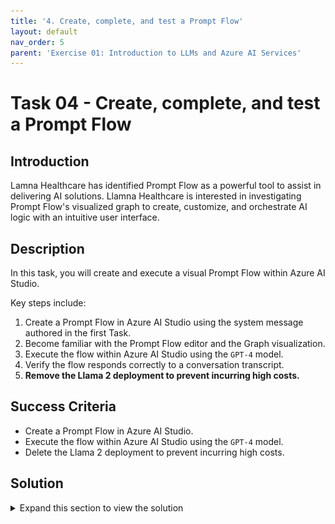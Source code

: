 ```yaml
---
title: '4. Create, complete, and test a Prompt Flow'
layout: default
nav_order: 5
parent: 'Exercise 01: Introduction to LLMs and Azure AI Services'
---
```


# Task 04 - Create, complete, and test a Prompt Flow

## Introduction

Lamna Healthcare has identified Prompt Flow as a powerful tool to assist in delivering AI solutions. Llamna Healthcare is interested in investigating Prompt Flow's visualized graph to create, customize, and orchestrate AI logic with an intuitive user interface.

## Description

In this task, you will create and execute a visual Prompt Flow within Azure AI Studio.

Key steps include:

1. Create a Prompt Flow in Azure AI Studio using the system message authored in the first Task.
2. Become familiar with the Prompt Flow editor and the Graph visualization.
3. Execute the flow within Azure AI Studio using the `GPT-4` model.
4. Verify the flow responds correctly to a conversation transcript.
5. **Remove the Llama 2 deployment to prevent incurring high costs.**

## Success Criteria

* Create a Prompt Flow in Azure AI Studio.
* Execute the flow within Azure AI Studio using the `GPT-4` model.
* Delete the Llama 2 deployment to prevent incurring high costs.

## Solution

<details markdown="block">
<summary>Expand this section to view the solution</summary>

##### 1) Create a Prompt Flow

Great, now that you have seen how you can deploy models, test them in the playground, and also seen a bit of how Content Safety works, let's see how you can create an orchestration flow for your LLM application in Prompt Flow.

1. In [Azure AI Studio](https://ai.azure.com), open the project that was created (if it's not already open) and return to the Chat Playground by selecting `Chat` from the left menu that is located beneath the **Project playground** heading.

2. In the **Chat playground** ensure the `gpt-4` model is selected in the **Deployment** drop down.

3. In the **System message** text field, add the following text. This is the same system message that was used earlier in the exercise. Select **Apply Changes** to save the system message.

    ```text
    You're an AI assistant that helps Lamna Healthcare Customer Service to extract valuable information from their conversations by creating JSON files for each conversation transcription you receive. You always try to extract and format as a JSON:
    1. Customer Name [name]
    2. Customer Contact Phone [phone]
    3. Main Topic of the Conversation [topic]
    4. Customer Sentiment (Neutral, Positive, Negative)[sentiment]
    5. How the Agent Handled the Conversation [agent_behavior]
    6. What was the FINAL Outcome of the Conversation [outcome]
    7. A really brief Summary of the Conversation [summary]

    Only extract information that you're sure. If you're unsure, write "Unknown/Not Found" in the JSON file.
    ```

    ![The Chat playground screen displays with the system message set to the text above.](images/labgrab30.png)

4. Now that the system message is saved, select **Prompt flow** from the taskbar menu above the chat. A dialog will display asking about customization, leave the default settings and select **Open**.

5. In a few moments, the Prompt Flow editor will open. This is where you can create a flow that orchestrates the execution of multiple models and services.

6. To the right of the screen, observe the **Graph** section. This visualization displays the steps the flow will take to process the inputs and generate the outputs.

    ![The Prompt Flow editor displays with the Graph panel located on the right of the screen.](images/labgrab31.png)

7. In the **Graph** section, select the **chat** node. This will highlight the associated **chat** node editor in the center of the screen. Ensure a **Connection** is selected.

8. Review the flow's configuration for api, deployment, prompt, and parameters like temperature and max_tokens. These values are model parameters that can be adjusted to customize the behavior of the model, or quickly test different configurations.

9. At the top of the flow editor (scroll to the top of the middle panel), there is an **Inputs** section, notice there are two inputs, **chat_history** and **question**. These are variables that are passed into the flow along with an individual chat completion request. If you look at the **Prompt** field in the **chat** node editor, you'll see how the variables are used in the prompt. The final rendered prompt is what gets sent into the large language model. This happens at each request because calls to the LLM are stateless.

10. To execute the flow within Azure AI Studio, you'll require a Runtime. To initiate it, select the **Start compute session** option from top taskbar menu.

    ![The Prompt Flow editor displays with the Start compute session button highlighted in the top taskbar.](images/labgrab32.png)

11. In about a minute, the **Start compute session** button will change to a message indicating **Compute session running**. Select the **Chat** button next to this message to start interacting with the flow.

    ![The Prompt Flow editor displays with the Chat button highlighted in the top taskbar.](images/labgrab33.png)

12. A **Chat** dialog displays. Copy and paste the following content into the chat box and press send (if you encounter a 404 error, please verify you selected a connection). This is the same conversation transcript that was used earlier in the exercise.

```text
Agent: Hello, welcome to Lamna Healthcare customer service. My name is Juan, how can I assist you?
Client: Hello, Juan. I'm calling because I'm having issues with my medical bill I just received few days ago. It's incorrect and it does not match the numbers I was presented before my medical procedure.
Agent: I'm very sorry for the inconvenience, sir. Could you please tell me your phone number and your full name?
Client: Yes, sure. My number is 011-4567-8910 and my name is Martín Pérez.
Agent: Thank you, Mr. Pérez. I'm going to check your plan, you deduction limits and current year transactions towards your deductions. One moment, please.
Client: Okay, thank you.
Agent: Mr. Pérez, I've reviewed your plan and I see that you have the Silver basic plan of $3,000 deductable. Is that correct?
Client: Yes, that's correct.
Agent: Well, I would like to inform you that you have not met your deductible yet and $2,800 of the procedure will be still be your responsability and that will meet your deductible for the year.
Client: What? How is that possible? I paid over $2,000 already towards my deductable this year, I should only be $1,000 away from reaching my deductible not $2,800. 
Agent: I understand, Mr. Pérez. But keep in mind that not all fees your pay to doctors and labs and medications count towards your deductible. 
Client: Well, but they didn't explain that to me when I contracted the plan. They told me that everything I pay from my pocket towards doctors, specialists, labs and medications will count towards my deductable. I feel cheated.
Agent: I apologize, Mr. Pérez. It was not our intention to deceive you. If you think the deductable is too high, I recommed changing the plan to Gold at the next renewal window and that will bring the deductable to $1,000 for the new year.
Client: And how much would that cost me?
Agent: The plan rates will come out in November, you can call us back then or check the new rates online at that time.
Client: Mmm, I don't know. Isn't there another option? Can't you reduce the amount I have to pay for this bill as I was not explained how the deductible work correctly?
Agent: I'm sorry, Mr. Pérez. I don't have the power to change the bill or your deductible under the current Silver plan.
Client: Well, let me think about it. Can I call later to confirm?
Agent: Of course, Mr. Pérez. You can call whenever you want. The number is the same one you dialed now. Is there anything else I can help you with?
Client: No, that's all. Thank you for your attention.
Agent: Thank you, Mr. Pérez. Have a good day. Goodbye.
```

13. Notice the chat results responds to the incoming transcript correctly.

    ![The Chat dialog displays with the LLM responding to the transcript input correctly.](images/labgrab34.png)

> [!IMPORTANT]
> If you encounter an error like the one below, please add the `Reader` role to the `storage account` that is associated with the `Azure AI Studio` workspace.

![Error for Reader permission on storage ](images/labgrab37.png)

14. To prevent incurring high costs, remove your Llama 2 deployment. This deployment is no longer necessary to complete the remaining labs. From the left menu in Azure AI Studio, select **Deployments**.

15. Select the **Llama 2** deployment from the list of deployed models.

16. From the top taskbar of the model deployment screen, select **Delete deployment**.

    ![The llama-2 model deployment screen displays with the Delete deployment button visible in the taskbar menu.](images/labgrab35.png)

17. On the **Delete deployment** dialog, ensure the checkboxes for the deletion of the deployment and the deletion of the endpoint are checked. Select **Delete**.

    ![The ](images/labgrab36.png)

18. Wait two minutes, then return to the **Deployments** model list. Select **Refresh** to verify the llama-2 deployment is no longer available or in the status **Deleting**.

</details>
